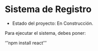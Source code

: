 <h1>Sistema de Registro</h1>

- Estado del proyecto: En Construcción.

Para ejecutar el sistema, debes poner:

‘’’npm install react’’’
